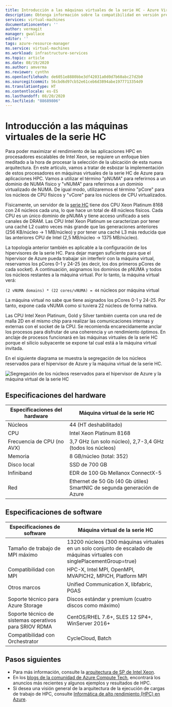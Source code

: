 ```yaml
---
title: Introducción a las máquinas virtuales de la serie HC - Azure Virtual Machines| Microsoft Docs
description: Obtenga información sobre la compatibilidad en versión preliminar con el tamaño de las máquinas virtuales de la serie HC en Azure.
services: virtual-machines
documentationcenter: ''
author: vermagit
manager: gwallace
editor: ''
tags: azure-resource-manager
ms.service: virtual-machines
ms.workload: infrastructure-services
ms.topic: article
ms.date: 08/19/2020
ms.author: amverma
ms.reviewer: cynthn
ms.openlocfilehash: de6051e8880bbe3df42031a0d0d7b60abc27d2b0
ms.sourcegitcommit: 56cbd6d97cb52e61ceb6d3894abe1977713354d9
ms.translationtype: HT
ms.contentlocale: es-ES
ms.lasthandoff: 08/20/2020
ms.locfileid: "88689806"
---
```

# <a name="hc-series-virtual-machine-overview"></a>Introducción a las máquinas virtuales de la serie HC

Para poder maximizar el rendimiento de las aplicaciones HPC en procesadores escalables de Intel Xeon, se requiere un enfoque bien meditado a la hora de procesar la selección de la ubicación de esta nueva arquitectura. En este artículo, vamos a tratar de esbozar la implementación de estos procesadores en máquinas virtuales de la serie HC de Azure para aplicaciones HPC. Vamos a utilizar el término "pNUMA" para referirnos a un dominio de NUMA físico y "vNUMA" para referirnos a un dominio virtualizado de NUMA. De igual modo, utilizaremos el término "pCore" para los núcleos de CPU físicos y "vCore" para los núcleos de CPU virtualizados.

Físicamente, un servidor de la [serie HC](../../hc-series.md) tiene dos CPU Xeon Platinum 8168 con 24 núcleos cada una, lo que hace un total de 48 núcleos físicos. Cada CPU es un único dominio de pNUMA y tiene acceso unificado a seis canales de DRAM. Las CPU Intel Xeon Platinum se caracterizan por tener una caché L2 cuatro veces más grande que las generaciones anteriores (256 KB/núcleo -> 1 MB/núcleo) y por tener una caché L3 más reducida que las anteriores CPU de Intel (2,5 MB/núcleo -> 1375 MB/núcleo).

La topología anterior también es aplicable a la configuración de los hipervisores de la serie HC. Para dejar margen suficiente para que el hipervisor de Azure pueda trabajar sin interferir con la máquina virtual, reservamos los pCores 0-1 y 24-25 (es decir, los dos primeros pCores de cada socket). A continuación, asignamos los dominios de pNUMA y todos los núcleos restantes a la máquina virtual. Por lo tanto, la máquina virtual verá:

`(2 vNUMA domains) * (22 cores/vNUMA) = 44` núcleos por máquina virtual

La máquina virtual no sabe que tiene asignados los pCores 0-1 y 24-25. Por tanto, expone cada vNUMA como si tuviera 22 núcleos de forma nativa.

Las CPU Intel Xeon Platinum, Gold y Silver también cuenta con una red de malla 2D en el mismo chip para realizar las comunicaciones internas y externas con el socket de la CPU. Se recomienda encarecidamente anclar los procesos para disfrutar de una coherencia y un rendimiento óptimos. En anclaje de procesos funcionará en las máquinas virtuales de la serie HC porque el silicio subyacente se expone tal cual está a la máquina virtual invitada.

En el siguiente diagrama se muestra la segregación de los núcleos reservados para el hipervisor de Azure y la máquina virtual de la serie HC.

![Segregación de los núcleos reservados para el hipervisor de Azure y la máquina virtual de la serie HC](./media/hc-series-overview/segregation-cores.png)

## <a name="hardware-specifications"></a>Especificaciones del hardware

| Especificaciones del hardware          | Máquina virtual de la serie HC                     |
|----------------------------------|----------------------------------|
| Núcleos                            | 44 (HT deshabilitado)                 |
| CPU                              | Intel Xeon Platinum 8168         |
| Frecuencia de CPU (no AVX)          | 3,7 GHz (un solo núcleo), 2,7-3,4 GHz (todos los núcleos) |
| Memoria                           | 8 GB/núcleo (total: 352)            |
| Disco local                       | SSD de 700 GB                       |
| Infiniband                       | EDR de 100 Gb Mellanox ConnectX-5   |
| Red                          | Ethernet de 50 Gb (40 Gb útiles) SmartNIC de segunda generación de Azure    |

## <a name="software-specifications"></a>Especificaciones de software

| Especificaciones de software     |Máquina virtual de la serie HC           |
|-----------------------------|-----------------------|
| Tamaño de trabajo de MPI máximo            | 13200 núcleos (300 máquinas virtuales en un solo conjunto de escalado de máquinas virtuales con singlePlacementGroup=true)  |
| Compatibilidad con MPI                 | HPC-X, Intel MPI, OpenMPI, MVAPICH2, MPICH, Platform MPI  |
| Otros marcos       | Unified Communication X, libfabric, PGAS |
| Soporte técnico para Azure Storage       | Discos estándar y premium (cuatro discos como máximo) |
| Soporte técnico de sistemas operativos para SRIOV RDMA   | CentOS/RHEL 7.6+, SLES 12 SP4+, WinServer 2016+  |
| Compatibilidad con Orchestrator        | CycleCloud, Batch  |

## <a name="next-steps"></a>Pasos siguientes

- Para más información, consulte la [arquitectura de SP de Intel Xeon](https://bit.ly/2RCYkiE).
- En los [blogs de la comunidad de Azure Compute Tech](https://techcommunity.microsoft.com/t5/azure-compute/bg-p/AzureCompute), encontrará los anuncios más recientes y algunos ejemplos y resultados de HPC.
- Si desea una visión general de la arquitectura de la ejecución de cargas de trabajo de HPC, consulte [Informática de alto rendimiento (HPC) en Azure](/azure/architecture/topics/high-performance-computing/).
